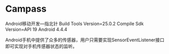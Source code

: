 # Campass
Android移动开发—指北针
Build Tools Version=25.0.2
Compile Sdk Version=API 19 Android 4.4.4

Android手机中提供了众多的传感器，用户只需要实现SensorEventListener接口即可实现对手机传感器状态的监听。